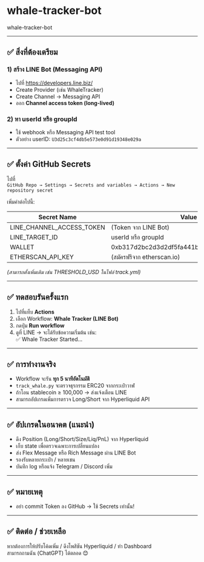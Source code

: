 # whale-tracker-bot
whale-tracker-bot

---

## ✅ สิ่งที่ต้องเตรียม

### 1) สร้าง LINE Bot (Messaging API)
- ไปที่ https://developers.line.biz/
- Create Provider (เช่น WhaleTracker)
- Create Channel → Messaging API
- ออก **Channel access token (long-lived)**

### 2) หา userId หรือ groupId
- ใช้ webhook หรือ Messaging API test tool
- ตัวอย่าง userID: `U3d25c3cf4db5e573e0d91d19348e029a`

---

## ✅ ตั้งค่า GitHub Secrets

ไปที่  
`GitHub Repo → Settings → Secrets and variables → Actions → New repository secret`

เพิ่มค่าต่อไปนี้:

| Secret Name | Value |
|-------------|----------------------------------------------|
| LINE_CHANNEL_ACCESS_TOKEN | (Token จาก LINE Bot) |
| LINE_TARGET_ID | userId หรือ groupId |
| WALLET | 0xb317d2bc2d3d2df5fa441b5bae0ab9d8b07283ae |
| ETHERSCAN_API_KEY | (สมัครฟรีจาก etherscan.io) |

*(สามารถตั้งเพิ่มเติม เช่น THRESHOLD_USD ในไฟล์ track.yml)*

---

## ✅ ทดสอบรันครั้งแรก

1. ไปที่แท็บ **Actions**
2. เลือก Workflow: **Whale Tracker (LINE Bot)**
3. กดปุ่ม **Run workflow**
4. ดูที่ LINE → จะได้รับข้อความเริ่มต้น เช่น:  
   ✅ Whale Tracker Started...

---

## ✅ การทำงานจริง

- Workflow จะรัน **ทุก 5 นาทีอัตโนมัติ**
- `track_whale.py` จะตรวจธุรกรรม ERC20 จากกระเป๋าวาฬ
- ถ้าโอน stablecoin ≥ 100,000 → ส่งแจ้งเตือน LINE
- สามารถอัปเกรดเพิ่มการตรวจ Long/Short จาก Hyperliquid API

---

## ✅ อัปเกรดในอนาคต (แนะนำ)
- ดึง Position (Long/Short/Size/Liq/PnL) จาก Hyperliquid
- เก็บ state เพื่อตรวจเฉพาะการเปลี่ยนแปลง
- ส่ง Flex Message หรือ Rich Message ผ่าน LINE Bot
- รองรับหลายกระเป๋า / หลายเชน
- บันทึก log หรือแจ้ง Telegram / Discord เพิ่ม

---

## ✅ หมายเหตุ
- อย่า commit Token ลง GitHub → ใช้ Secrets เท่านั้น!
---

## ✅ ติดต่อ / ช่วยเหลือ
หากต้องการให้ปรับโค้ดเพิ่ม / ดึงโพสิชัน Hyperliquid / ทำ Dashboard  
สามารถถามฉัน (ChatGPT) ได้ตลอด 😊

